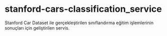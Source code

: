 # stanford-cars-classification_service
Stanford Car Dataset ile gerçekleştirilen sınıflandırma eğitim işlemlerinin sonuçları için geliştirilen servis.
